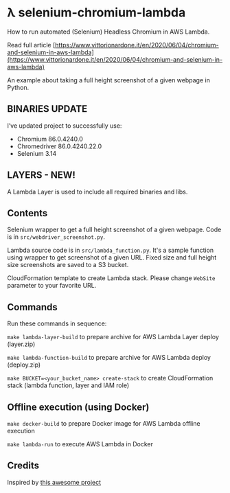# λ selenium-chromium-lambda

How to run automated (Selenium) Headless Chromium in AWS Lambda.

Read full article [https://www.vittorionardone.it/en/2020/06/04/chromium-and-selenium-in-aws-lambda](https://www.vittorionardone.it/en/2020/06/04/chromium-and-selenium-in-aws-lambda)

An example about taking a full height screenshot of a given webpage in Python.

## BINARIES UPDATE

I’ve updated project to successfully use:
- Chromium 86.0.4240.0
- Chromedriver 86.0.4240.22.0
- Selenium 3.14

## LAYERS - NEW!

A Lambda Layer is used to include all required binaries and libs.

## Contents

Selenium wrapper to get a full height screenshot of a given webpage. Code is in `src/webdriver_screenshot.py`.

Lambda source code is in `src/lambda_function.py`. It's a sample function using wrapper to get screenshot of a given URL. Fixed size and full height size screenshots are saved to a S3 bucket.

CloudFormation template to create Lambda stack. Please change `WebSite` parameter to your favorite URL.

## Commands

Run these commands in sequence:

`make lambda-layer-build` to prepare archive for AWS Lambda Layer deploy (layer.zip)

`make lambda-function-build` to prepare archive for AWS Lambda deploy (deploy.zip)

`make BUCKET=<your_bucket_name> create-stack` to create CloudFormation stack (lambda function, layer and IAM role)

## Offline execution (using Docker)

`make docker-build` to prepare Docker image for AWS Lambda offline execution  

`make lambda-run` to execute AWS Lambda in Docker

## Credits

Inspired by [this awesome project](https://github.com/21Buttons/pychromeless)
